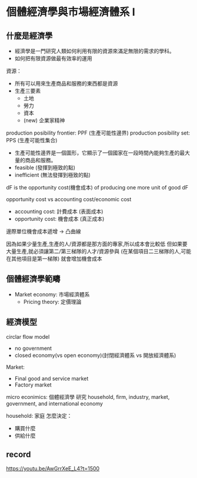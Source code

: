 # 個體經濟學與市場經濟體系 I

## 什麼是經濟學

- 經濟學是一門研究人類如何利用有限的資源來滿足無限的需求的學科。
- 如何把有限資源做最有效率的運用

資源：

- 所有可以用來生產商品和服務的東西都是資源
- 生產三要素
  - 土地
  - 勞力
  - 資本
  - (new) 企業家精神

production posibility frontier: PPF (生產可能性邊界)
production posibility set: PPS (生產可能性集合)

- 生產可能性邊界是一個圖形，它顯示了一個國家在一段時間內能夠生產的最大量的商品和服務。
- feasible (發揮到極致的點)
- inefficient (無法發揮到極致的點)

dF is the opportunity cost(機會成本) of producing one more unit of good dF

opportunity cost vs accounting cost/economic cost

- accounting cost: 計費成本 (表面成本)
- opportunity cost: 機會成本 (真正成本)

邊際單位機會成本遞增
-> 凸曲線

因為如果少量生產,生產的人/資源都是那方面的專家,所以成本會比較低
但如果要大量生產,就必須讓第二/第三梯隊的人才/資源參與 (在某個項目二三梯隊的人,可能在其他項目是第一梯隊)
就會增加機會成本

## 個體經濟學範疇

- Market economy: 市場經濟體系
  - Pricing theory: 定價理論

## 經濟模型

circlar flow model

- no government
- closed economy(vs open economy)(封閉經濟體系 vs 開放經濟體系)

Market:

- Final good and service market
- Factory market

micro econimics: 個體經濟學
研究 household, firm, industry, market, government, and international economy

household: 家庭
怎麼決定：

- 購買什麼
- 供給什麼

## record

<https://youtu.be/AwGrrXeE_L4?t=1500>
